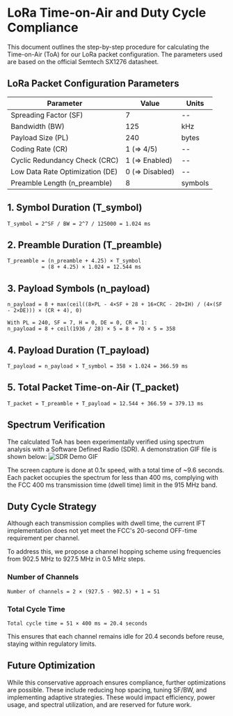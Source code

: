 
# LoRa Time-on-Air and Duty Cycle Compliance

This document outlines the step-by-step procedure for calculating the Time-on-Air (ToA) for our LoRa packet configuration. The parameters used are based on the official Semtech SX1276 datasheet.

## LoRa Packet Configuration Parameters

| Parameter                        | Value                        | Units     |
|----------------------------------|------------------------------|-----------|
| Spreading Factor (SF)           | 7                            | --        |
| Bandwidth (BW)                  | 125                          | kHz       |
| Payload Size (PL)               | 240                          | bytes     |
| Coding Rate (CR)                | 1 (⇒ 4/5)                    | --        |
| Cyclic Redundancy Check (CRC)   | 1 (⇒ Enabled)                | --        |
| Low Data Rate Optimization (DE) | 0 (⇒ Disabled)               | --        |
| Preamble Length (n_preamble)    | 8                            | symbols   |

## 1. Symbol Duration (T_symbol)

```
T_symbol = 2^SF / BW = 2^7 / 125000 = 1.024 ms
```

## 2. Preamble Duration (T_preamble)

```
T_preamble = (n_preamble + 4.25) × T_symbol
           = (8 + 4.25) × 1.024 = 12.544 ms
```

## 3. Payload Symbols (n_payload)

```
n_payload = 8 + max(ceil((8×PL - 4×SF + 28 + 16×CRC - 20×IH) / (4×(SF - 2×DE))) × (CR + 4), 0)

With PL = 240, SF = 7, H = 0, DE = 0, CR = 1:
n_payload = 8 + ceil(1936 / 28) × 5 = 8 + 70 × 5 = 358
```

## 4. Payload Duration (T_payload)

```
T_payload = n_payload × T_symbol = 358 × 1.024 = 366.59 ms
```

## 5. Total Packet Time-on-Air (T_packet)

```
T_packet = T_preamble + T_payload = 12.544 + 366.59 = 379.13 ms
```

## Spectrum Verification

The calculated ToA has been experimentally verified using spectrum analysis with a Software Defined Radio (SDR). A demonstration GIF file is shown below:
![SDR Demo GIF](sdr_demo.gif)

The screen capture is done at 0.1x speed, with a total time of ~9.6 seconds. Each packet occupies the spectrum for less than 400 ms, complying with the FCC 400 ms transmission time (dwell time) limit in the 915 MHz band.

## Duty Cycle Strategy

Although each transmission complies with dwell time, the current IFT implementation does not yet meet the FCC's 20-second OFF-time requirement per channel.

To address this, we propose a channel hopping scheme using frequencies from 902.5 MHz to 927.5 MHz in 0.5 MHz steps.

### Number of Channels

```
Number of channels = 2 × (927.5 - 902.5) + 1 = 51
```

### Total Cycle Time

```
Total cycle time = 51 × 400 ms = 20.4 seconds
```

This ensures that each channel remains idle for 20.4 seconds before reuse, staying within regulatory limits.

## Future Optimization

While this conservative approach ensures compliance, further optimizations are possible. These include reducing hop spacing, tuning SF/BW, and implementing adaptive strategies. These would impact efficiency, power usage, and spectral utilization, and are reserved for future work.
